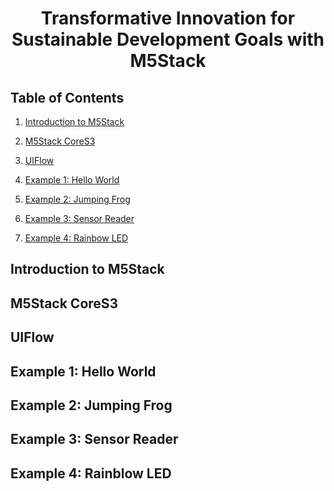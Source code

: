 <div align="center">

  # Transformative Innovation for Sustainable Development Goals with M5Stack
  
</div>


## Table of Contents

1. [Introduction to M5Stack](#Introduction-To-M5Stack)

2. [M5Stack CoreS3](#M5Stack-CoreS3)

3. [UIFlow](#UIFlow)

4. [Example 1: Hello World](#example1)

5. [Example 2: Jumping Frog](#Jumping_Frog)

6. [Example 3: Sensor Reader](#sensor_reader)

7. [Example 4: Rainbow LED](#rainbow_led) 

## Introduction to M5Stack

## M5Stack CoreS3

## UIFlow

<h2 id="example1"> Example 1: Hello World </h2>

## Example 2: Jumping Frog

## Example 3: Sensor Reader

## Example 4: Rainblow LED

